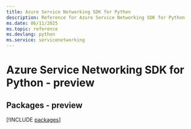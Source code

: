 ```yaml
---
title: Azure Service Networking SDK for Python
description: Reference for Azure Service Networking SDK for Python
ms.date: 06/11/2025
ms.topic: reference
ms.devlang: python
ms.service: servicenetworking
---
```

# Azure Service Networking SDK for Python - preview
## Packages - preview
[!INCLUDE [packages](service-networking-index.md)]